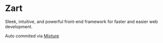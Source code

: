 # Zart

Sleek, intuitive, and powerful front-end framework for faster and easier web development.

Auto commited via [Mixture](http://mixture.io)
